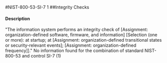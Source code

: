 #NIST-800-53-SI-7 1
##Integrity Checks
#### Description
"The information system performs an integrity check of [Assignment: organization-defined software, firmware, and information] [Selection (one or more): at startup; at [Assignment: organization-defined transitional states or security-relevant events]; [Assignment: organization-defined frequency]]."
No information found for the combination of standard NIST-800-53 and control SI-7 (1)
